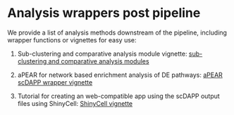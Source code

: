 # Analysis wrappers post pipeline


We provide a list of analysis methods downstream of the pipeline, including wrapper functions or vignettes for easy use:

1. Sub-clustering and comparative analysis module vignette: [sub-clustering and comparative analysis modules](https://github.com/bioinfoDZ/scDAPP/blob/dev/Documentation/downstream_postpipeline/Subclustering_and_ComparativeModule_Vignette.md)

2. aPEAR for network based enrichment analysis of DE pathways: [aPEAR scDAPP wrapper vignette](https://github.com/bioinfoDZ/scDAPP/blob/main/Documentation/downstream_postpipeline/aPEAR_wrapper.md)

3. Tutorial for creating an web-compatible app using the scDAPP output files using ShinyCell: [ShinyCell vignette](https://github.com/bioinfoDZ/scDAPP/blob/main/Documentation/downstream_postpipeline/ShinyCell_tutorial.md)
